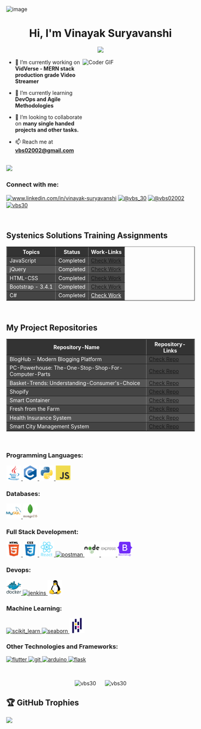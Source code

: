 ![image](https://github.com/user-attachments/assets/ab8eb6d8-b613-4cc0-aec3-3852b1869d09)
<h1 align="center">Hi, I'm Vinayak Suryavanshi</h1>

<p align="center">
  <a href="https://github.com/vbs30/readme-typing-svg"><img src="https://readme-typing-svg.herokuapp.com?lines=DevOps+Engineer;Full+Stack+Developer;MERN+Stack+Developer;Full+Stack%20|%20DevOps%20|%20ML%20Enthusiast;Ambitious+Energetic&center=true&width=500&height=50"></a>
</p>

<img align="right" alt="Coder GIF" height=250 width=300 src="https://cdn.dribbble.com/users/730703/screenshots/6581243/avento.gif" />

- 🔭 I’m currently working on **VidVerse - MERN stack production grade Video Streamer**

- 🌱 I’m currently learning **DevOps and Agile Methodologies**

- 👯 I’m looking to collaborate on **many single handed projects and other tasks.**

- 📫 Reach me at **vbs02002@gmail.com**
<br>
<a href="https://visitcount.itsvg.in">
  <img src="https://visitcount.itsvg.in/api?id=vbs30&label=Visitors&color=11&icon=1&pretty=true" />
</a>

<br>
<h3 align="left">Connect with me:</h3>
<p align="left">
<a href="https://www.linkedin.com/in/vinayak-suryavanshi/" target="blank"><img align="center" src="https://raw.githubusercontent.com/rahuldkjain/github-profile-readme-generator/master/src/images/icons/Social/linked-in-alt.svg" alt="www.linkedin.com/in/vinayak-suryavanshi" height="30" width="40" /></a>
<a href="https://instagram.com/vbs_30" target="blank"><img align="center" src="https://raw.githubusercontent.com/rahuldkjain/github-profile-readme-generator/master/src/images/icons/Social/instagram.svg" alt="@vbs_30" height="30" width="40" /></a>
<a href="https://medium.com/@vbs02002" target="blank"><img align="center" src="https://raw.githubusercontent.com/rahuldkjain/github-profile-readme-generator/master/src/images/icons/Social/medium.svg" alt="@vbs02002" height="30" width="40" /></a>
<a href="https://leetcode.com/u/VBS_30/" target="blank"><img align="center" src="https://raw.githubusercontent.com/rahuldkjain/github-profile-readme-generator/master/src/images/icons/Social/leet-code.svg" alt="vbs30" height="30" width="40" /></a>
</p>
<br>

<h2>Systenics Solutions Training Assignments</h2>
<table border="1" cellpadding="10" cellspacing="0">
    <thead>
        <tr style="background-color: #333; color: white;">
            <th>Topics</th>
            <th>Status</th>
            <th>Work-Links</th>
        </tr>
    </thead>
    <tbody>
        <tr style="background-color: #444; color: white;">
            <td>JavaScript</td>
            <td>Completed</td>
            <td><a href="https://domain-name-validator-company-task1.vercel.app/">Check Work</a></td>
        </tr>
        <tr style="background-color: #555; color: white;">
            <td>jQuery</td>
            <td>Completed</td>
            <td><a href="https://form-validation-company-task2.vercel.app/">Check Work</a></td>
        </tr>
        <tr style="background-color: #444; color: white;">
            <td>HTML-CSS</td>
            <td>Completed</td>
            <td><a href="https://mockup-page.vercel.app/">Check Work</a></td>
        </tr>
        <tr style="background-color: #555; color: white;">
            <td>Bootstrap - 3.4.1</td>
            <td>Completed</td>
            <td><a href="https://mademoiselle-mockup-page.vercel.app/">Check Work</a></td>
        </tr>
        <tr style="background-color: #444; color: white;">
            <td>C#</td>
            <td>Completed</td>
            <td><a href="https://github.com/vbs30/File-Explorer-Assignment" style="color: #fff;">Check Work</a></td>
        </tr>
    </tbody>
</table>

<br>

<h2>My Project Repositories</h2>
<table border="1" cellpadding="10" cellspacing="0">
    <thead>
        <tr style="background-color: #333; color: white;">
            <th>Repository-Name</th>
            <th>Repository-Links</th>
        </tr>
    </thead>
    <tbody>
        <tr style="background-color: #444; color: white;">
            <td>BlogHub - Modern Blogging Platform</td>
            <td><a href="https://github.com/vbs30/BlogHub---Modern-Blogging-Platform">Check Repo</a>
            </td>
        </tr>  
        <tr style="background-color: #444; color: white;">
            <td>PC-Powerhouse: The-One-Stop-Shop-For-Computer-Parts</td>
            <td><a href="https://github.com/vbs30/PC-Powerhouse-The-One-Stop-Shop-for-Computer-Parts">Check Repo</a>
            </td>
        </tr>
        <tr style="background-color: #555; color: white;">
            <td>Basket-Trends: Understanding-Consumer's-Choice</td>
            <td><a href="https://github.com/vbs30/Basket-Trends-Understanding-Consumer-s-Choice">Check Repo</a></td>
        </tr>
        <tr style="background-color: #444; color: white;">
            <td>Shopify</td>
            <td><a href="https://github.com/vbs30/Shopify">Check Repo</a></td>
        </tr>
        <tr style="background-color: #555; color: white;">
            <td>Smart Container</td>
            <td><a href="https://github.com/vbs30/Smart-Container">Check Repo</a></td>
        </tr>
        <tr style="background-color: #444; color: white;">
            <td>Fresh from the Farm</td>
            <td><a href="https://github.com/vbs30/Fresh-From-the-Farm">Check Repo</a></td>
        </tr>
        <tr style="background-color: #555; color: white;">
            <td>Health Insurance System</td>
            <td><a href="https://github.com/vbs30/Health-Insurance-System">Check Repo</a></td>
        </tr>
        <tr style="background-color: #444; color: white;">
            <td>Smart City Management System</td>
            <td><a href="https://github.com/vbs30/Smart-City-Management-System">Check Repo</a></td>
        </tr>
    </tbody>
</table>

<br>

<h3 align="left">Programming Languages:</h3>
<p align="left">
  <a href="https://www.java.com" target="_blank" rel="noreferrer"> <img src="https://raw.githubusercontent.com/devicons/devicon/master/icons/java/java-original.svg" alt="java" width="40" height="40"/> </a> 
 <a href="https://www.cprogramming.com/" target="_blank" rel="noreferrer"> <img src="https://raw.githubusercontent.com/devicons/devicon/master/icons/c/c-original.svg" alt="c" width="40" height="40"/> </a> 
<a href="https://www.python.org" target="_blank" rel="noreferrer"> <img src="https://raw.githubusercontent.com/devicons/devicon/master/icons/python/python-original.svg" alt="python" width="40" height="40"/> </a> 
  <a href="https://developer.mozilla.org/en-US/docs/Web/JavaScript" target="_blank" rel="noreferrer"> <img src="https://raw.githubusercontent.com/devicons/devicon/master/icons/javascript/javascript-original.svg" alt="javascript" width="40" height="40"/> </a> 
</p>


<h3 align="left">Databases:</h3>
<p align="left">
  <a href="https://www.mysql.com/" target="_blank" rel="noreferrer"> <img src="https://raw.githubusercontent.com/devicons/devicon/master/icons/mysql/mysql-original-wordmark.svg" alt="mysql" width="40" height="40"/> </a> 
  <a href="https://www.mongodb.com/" target="_blank" rel="noreferrer"> <img src="https://raw.githubusercontent.com/devicons/devicon/master/icons/mongodb/mongodb-original-wordmark.svg" alt="mongodb" width="40" height="40"/> </a> 
</p>


<h3 align="left">Full Stack Development:</h3>
<p align="left">
<a href="https://www.w3.org/html/" target="_blank" rel="noreferrer"> <img src="https://raw.githubusercontent.com/devicons/devicon/master/icons/html5/html5-original-wordmark.svg" alt="html5" width="40" height="40"/> </a>
  <a href="https://www.w3schools.com/css/" target="_blank" rel="noreferrer"> <img src="https://raw.githubusercontent.com/devicons/devicon/master/icons/css3/css3-original-wordmark.svg" alt="css3" width="40" height="40"/> </a>
  <a href="https://reactjs.org/" target="_blank" rel="noreferrer"> <img src="https://raw.githubusercontent.com/devicons/devicon/master/icons/react/react-original-wordmark.svg" alt="react" width="40" height="40"/> </a> 
    <a href="https://postman.com" target="_blank" rel="noreferrer"> <img src="https://www.vectorlogo.zone/logos/getpostman/getpostman-icon.svg" alt="postman" width="40" height="40"/> </a> 
  <a href="https://nodejs.org" target="_blank" rel="noreferrer"> <img src="https://raw.githubusercontent.com/devicons/devicon/master/icons/nodejs/nodejs-original-wordmark.svg" alt="nodejs" width="40" height="40"/> </a> 
      <a href="https://expressjs.com" target="_blank" rel="noreferrer"> <img src="https://raw.githubusercontent.com/devicons/devicon/master/icons/express/express-original-wordmark.svg" alt="express" width="40" height="40"/> </a>
  <a href="https://getbootstrap.com" target="_blank" rel="noreferrer"> <img src="https://raw.githubusercontent.com/devicons/devicon/master/icons/bootstrap/bootstrap-plain-wordmark.svg" alt="bootstrap" width="40" height="40"/> </a> 
</p>

 
<h3 align="left">Devops:</h3>
<p align="left">
   <a href="https://www.docker.com/" target="_blank" rel="noreferrer"> <img src="https://raw.githubusercontent.com/devicons/devicon/master/icons/docker/docker-original-wordmark.svg" alt="docker" width="40" height="40"/> </a> 
  <a href="https://www.jenkins.io" target="_blank" rel="noreferrer"> <img src="https://www.vectorlogo.zone/logos/jenkins/jenkins-icon.svg" alt="jenkins" width="40" height="40"/> </a> 
  <a href="https://www.linux.org/" target="_blank" rel="noreferrer"> <img src="https://raw.githubusercontent.com/devicons/devicon/master/icons/linux/linux-original.svg" alt="linux" width="40" height="40"/> </a>
</p>


<h3 align="left">Machine Learning:</h3>
<p align="left">
  <a href="https://scikit-learn.org/" target="_blank" rel="noreferrer"> <img src="https://upload.wikimedia.org/wikipedia/commons/0/05/Scikit_learn_logo_small.svg" alt="scikit_learn" width="40" height="40"/> </a> <a href="https://seaborn.pydata.org/" target="_blank" rel="noreferrer"> <img src="https://seaborn.pydata.org/_images/logo-mark-lightbg.svg" alt="seaborn" width="40" height="40"/> </a>
    <a href="https://pandas.pydata.org/" target="_blank" rel="noreferrer"> <img src="https://raw.githubusercontent.com/devicons/devicon/2ae2a900d2f041da66e950e4d48052658d850630/icons/pandas/pandas-original.svg" alt="pandas" width="40" height="40"/> </a> 
</p>


<h3 align="left">Other Technologies and Frameworks:</h3>
<p align="left">
    <a href="https://flutter.dev" target="_blank" rel="noreferrer"> <img src="https://www.vectorlogo.zone/logos/flutterio/flutterio-icon.svg" alt="flutter" width="40" height="40"/> </a> 
  <a href="https://git-scm.com/" target="_blank" rel="noreferrer"> <img src="https://www.vectorlogo.zone/logos/git-scm/git-scm-icon.svg" alt="git" width="40" height="40"/> </a> 
  <a href="https://www.arduino.cc/" target="_blank" rel="noreferrer"> <img src="https://cdn.worldvectorlogo.com/logos/arduino-1.svg" alt="arduino" width="40" height="40"/> </a> 
  <a href="https://flask.palletsprojects.com/" target="_blank" rel="noreferrer"> <img src="https://www.vectorlogo.zone/logos/pocoo_flask/pocoo_flask-icon.svg" alt="flask" width="40" height="40"/> </a> 
</p>

<br>

<p align= "center">
  <img align="center" style="margin-right: 10px;" src="https://github-readme-stats.vercel.app/api/top-langs?username=vbs30&show_icons=true&locale=en&layout=compact&theme=tokyonight" alt="vbs30" />
  <img align="center" style="margin-left: 10px;" src="https://github-readme-stats.vercel.app/api?username=vbs30&show_icons=true&locale=en&theme=tokyonight" alt="vbs30" />
</p>

## 🏆 GitHub Trophies
![](https://github-profile-trophy.vercel.app/?username=vbs30&theme=radical&no-frame=false&no-bg=true&margin-w=4)
